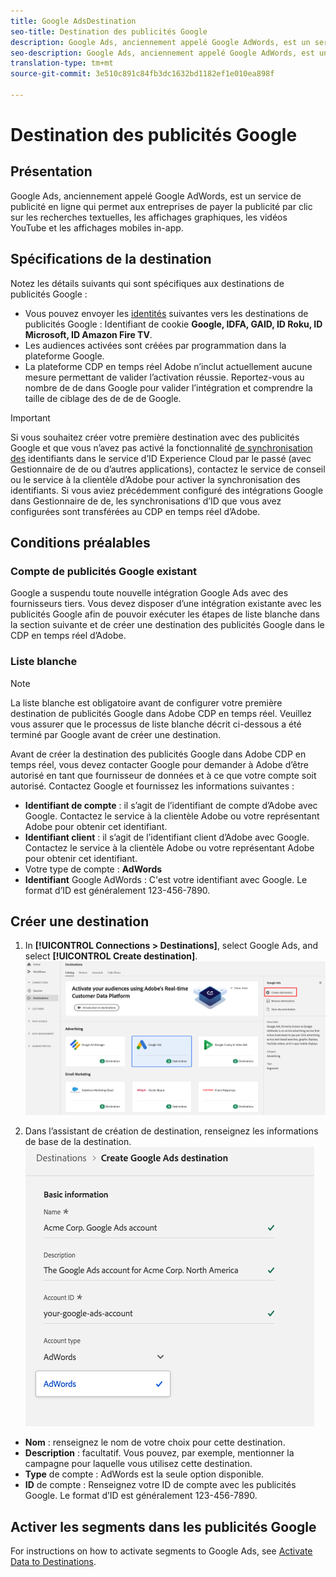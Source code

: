 ```yaml
---
title: Google AdsDestination
seo-title: Destination des publicités Google
description: Google Ads, anciennement appelé Google AdWords, est un service de publicité en ligne qui permet aux entreprises de payer la publicité par clic sur les recherches textuelles, les affichages graphiques, les vidéos YouTube et les affichages mobiles in-app.
seo-description: Google Ads, anciennement appelé Google AdWords, est un service de publicité en ligne qui permet aux entreprises de payer la publicité par clic sur les recherches textuelles, les affichages graphiques, les vidéos YouTube et les affichages mobiles in-app.
translation-type: tm+mt
source-git-commit: 3e510c891c84fb3dc1632bd1182ef1e010ea898f

---
```



# Destination des publicités Google

## Présentation

Google Ads, anciennement appelé Google AdWords, est un service de publicité en ligne qui permet aux entreprises de payer la publicité par clic sur les recherches textuelles, les affichages graphiques, les vidéos YouTube et les affichages mobiles in-app.

## Spécifications de la destination

Notez les détails suivants qui sont spécifiques aux destinations de publicités Google :

* Vous pouvez envoyer les [identités](https://www.adobe.io/apis/experienceplatform/home/profile-identity-segmentation/profile-identity-segmentation-services.html#!api-specification/markdown/narrative/technical_overview/identity_namespace_overview/identity_namespace_overview.md) suivantes vers les destinations de publicités Google : Identifiant de cookie **Google, IDFA, GAID, ID Roku, ID Microsoft, ID Amazon Fire TV**.
* Les audiences activées sont créées par programmation dans la plateforme Google.
* La plateforme CDP en temps réel Adobe n’inclut actuellement aucune mesure permettant de valider l’activation réussie. Reportez-vous au nombre de  de  dans Google pour valider l’intégration et comprendre la taille de ciblage des  de  de de Google.

>[!IMPORTANT]
>
>Si vous souhaitez créer votre première destination avec des publicités Google et que vous n’avez pas activé la fonctionnalité [de synchronisation des](https://docs.adobe.com/content/help/en/id-service/using/id-service-api/methods/idsync.html) identifiants dans le service d’ID Experience Cloud par le passé (avec  Gestionnaire de  de ou d’autres applications), contactez le service de conseil ou le service à la clientèle d’Adobe pour activer la synchronisation des identifiants. Si vous aviez précédemment configuré des intégrations Google dans  Gestionnaire de  de, les synchronisations d’ID que vous avez configurées sont transférées au CDP en temps réel d’Adobe.

## Conditions préalables

### Compte de publicités Google existant

Google a suspendu toute nouvelle intégration Google Ads avec des fournisseurs tiers. Vous devez disposer d’une intégration existante avec les publicités Google afin de pouvoir exécuter les étapes de liste blanche dans la section suivante et de créer une destination des publicités Google dans le CDP en temps réel d’Adobe.

### Liste blanche

>[!NOTE]
>
>La liste blanche est obligatoire avant de configurer votre première destination de publicités Google dans Adobe CDP en temps réel. Veuillez vous assurer que le processus de liste blanche décrit ci-dessous a été terminé par Google avant de créer une destination.

Avant de créer la destination des publicités Google dans Adobe CDP en temps réel, vous devez contacter Google pour demander à Adobe d’être autorisé en tant que fournisseur de données et à ce que votre compte soit autorisé. Contactez Google et fournissez les informations suivantes :

* **Identifiant de compte** : il s’agit de l’identifiant de compte d’Adobe avec Google. Contactez le service à la clientèle Adobe ou votre représentant Adobe pour obtenir cet identifiant.
* **Identifiant client** : il s’agit de l’identifiant client d’Adobe avec Google. Contactez le service à la clientèle Adobe ou votre représentant Adobe pour obtenir cet identifiant.
* Votre type de compte : **AdWords**
* **Identifiant** Google AdWords : C&#39;est votre identifiant avec Google. Le format d’ID est généralement 123-456-7890.

## Créer une destination

1. In **[!UICONTROL Connections > Destinations]**, select Google Ads, and select **[!UICONTROL Create destination]**.
   ![Connecter la destination des publicités Google](/help/rtcdp/destinations/assets/google-2-destination.png)

2. Dans l’assistant de création de destination, renseignez les informations de base de la destination.
   ![Informations de base Publicités Google](/help/rtcdp/destinations/assets/google-2-basic-information.png)
* **Nom** : renseignez le nom de votre choix pour cette destination.
* **Description** : facultatif. Vous pouvez, par exemple, mentionner la campagne pour laquelle vous utilisez cette destination.
* **Type** de compte : AdWords est la seule option disponible.
* **ID** de compte : Renseignez votre ID de compte avec les publicités Google. Le format d’ID est généralement 123-456-7890.

## Activer les segments dans les publicités Google

For instructions on how to activate segments to Google Ads, see [Activate Data to Destinations](/help/rtcdp/destinations/activate-destinations.md).

